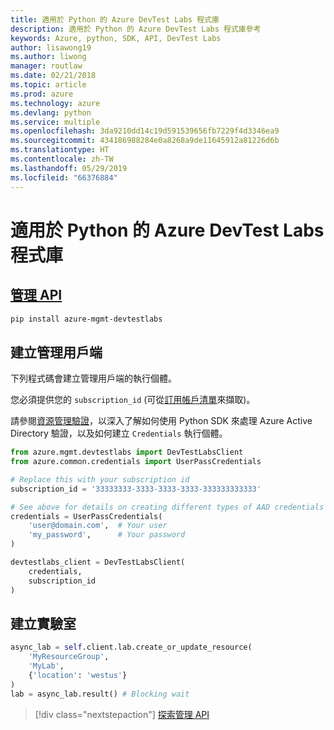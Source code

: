 ```yaml
---
title: 適用於 Python 的 Azure DevTest Labs 程式庫
description: 適用於 Python 的 Azure DevTest Labs 程式庫參考
keywords: Azure, python, SDK, API, DevTest Labs
author: lisawong19
ms.author: liwong
manager: routlaw
ms.date: 02/21/2018
ms.topic: article
ms.prod: azure
ms.technology: azure
ms.devlang: python
ms.service: multiple
ms.openlocfilehash: 3da9210dd14c19d591539656fb7229f4d3346ea9
ms.sourcegitcommit: 434186988284e0a8268a9de11645912a81226d6b
ms.translationtype: HT
ms.contentlocale: zh-TW
ms.lasthandoff: 05/29/2019
ms.locfileid: "66376884"
---
```

# <a name="azure-devtest-labs-libraries-for-python"></a>適用於 Python 的 Azure DevTest Labs 程式庫

## <a name="management-apipythonapioverviewazuredevtestlabsmanagement"></a>[管理 API](/python/api/overview/azure/devtestlabs/management)

```bash
pip install azure-mgmt-devtestlabs
```

## <a name="create-the-management-client"></a>建立管理用戶端

下列程式碼會建立管理用戶端的執行個體。

您必須提供您的 ``subscription_id`` (可從[訂用帳戶清單](https://manage.windowsazure.com/#Workspaces/AdminTasks/SubscriptionMapping)來擷取)。

請參閱[資源管理驗證](/python/azure/python-sdk-azure-authenticate)，以深入了解如何使用 Python SDK 來處理 Azure Active Directory 驗證，以及如何建立 ``Credentials`` 執行個體。

```python
from azure.mgmt.devtestlabs import DevTestLabsClient
from azure.common.credentials import UserPassCredentials

# Replace this with your subscription id
subscription_id = '33333333-3333-3333-3333-333333333333'

# See above for details on creating different types of AAD credentials
credentials = UserPassCredentials(
    'user@domain.com',  # Your user
    'my_password',      # Your password
)

devtestlabs_client = DevTestLabsClient(
    credentials,
    subscription_id
)
```

## <a name="create-lab"></a>建立實驗室

```python
async_lab = self.client.lab.create_or_update_resource(
    'MyResourceGroup',
    'MyLab',
    {'location': 'westus'}
)
lab = async_lab.result() # Blocking wait
```

> [!div class="nextstepaction"]
> [探索管理 API](/python/api/overview/azure/devtestlabs/management)
